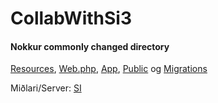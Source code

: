 # CollabWithSi3

#### Nokkur commonly changed directory
[Resources](https://github.com/sigurdurha320/CollabWithSi3/tree/master/laravel/resources "Resources"), [Web.php](https://github.com/sigurdurha320/CollabWithSi3/blob/master/laravel/routes/web.php "Web.php"), [App](https://github.com/sigurdurha320/CollabWithSi3/tree/master/laravel/app "App"), [Public](https://github.com/sigurdurha320/CollabWithSi3/tree/master/laravel/public "Public") og [Migrations](https://github.com/sigurdurha320/CollabWithSi3/tree/master/laravel/database/migrations "Migrations")

Miðlari/Server: [SI](http://188.166.173.227 "SI")
